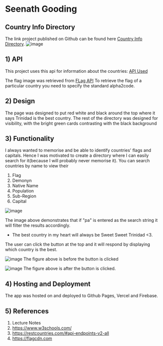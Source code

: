 # Seenath Gooding
## Country Info Directory

The link project published on Github can be found here [Country Info Directory](https://seenathgooding.github.io/reactive/).
![image](https://user-images.githubusercontent.com/13033872/164582610-b406b1fd-823c-4a4c-a633-90d8625ea68c.png)


## 1) API

This project uses this api for information about the countries: [API Used](https://restcountries.com/#api-endpoints-v2-all/)

The flag image was retrieved from [FLag API](https://flagcdn.com/)
To retrieve the flag of a particular country you need to specify the standard alpha2code.

## 2) Design

The page was designed to put red white and black around the top where it says Trinidad is the best country.
The rest of the directory was designed for visibility, with the bright green cards contrasting with the black background

## 3) Functionality

I always wanted to memorise and be able to identify countries' flags and capitals. Hence I was motivated to create a directory where I can easily search for it(because I will probably never memorise it).
You can search countries by name to view their

1) Flag
2) Demonyn
3) Native Name
4) Population
5) Sub-Region
6) Capital

![image](https://user-images.githubusercontent.com/13033872/164582169-d419f7b9-1b3e-49fa-a9d9-8cb3a29d7762.png)

The image above demonstrates that if "pa" is entered as the search string it will filter the results accordingly.

- The best country in my heart will always be Sweet Sweet Trinidad <3. 

The user can click the button at the top and it will respond by displaying which country is the best.

![image](https://user-images.githubusercontent.com/13033872/164582290-60c1523f-d169-417b-9d8f-172c69e22703.png)
The figure above is before the button is clicked

![image](https://user-images.githubusercontent.com/13033872/164582321-586e8f0d-8085-4427-9782-1cf07afa15f9.png)
The figure above is after the button is clicked.

## 4) Hosting and Deployment
The app was hosted on and deployed to Github Pages, Vercel and Firebase.

## 5) References

1) Lecture Notes
2) https://www.w3schools.com/
3) https://restcountries.com/#api-endpoints-v2-all 
4) https://flagcdn.com
